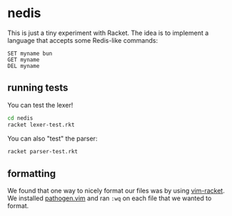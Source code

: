 # nedis

This is just a tiny experiment with Racket.  The idea is to implement a language that accepts some Redis-like commands:

```text
SET myname bun
GET myname
DEL myname
```

## running tests

You can test the lexer!

```sh
cd nedis
racket lexer-test.rkt
```

You can also "test" the parser:

```sh
racket parser-test.rkt
```

## formatting

We found that one way to nicely format our files was
by using [vim-racket](https://github.com/wlangstroth/vim-racket).  We installed [pathogen.vim](https://github.com/tpope/vim-pathogen) and ran `:wq` on each file that we wanted to format.
